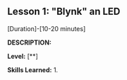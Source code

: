 ## Lesson 1: "Blynk" an LED
[Duration]-[10-20 minutes]

**DESCRIPTION:**

**Level:** [**]

**Skills Learned:**
1. 

